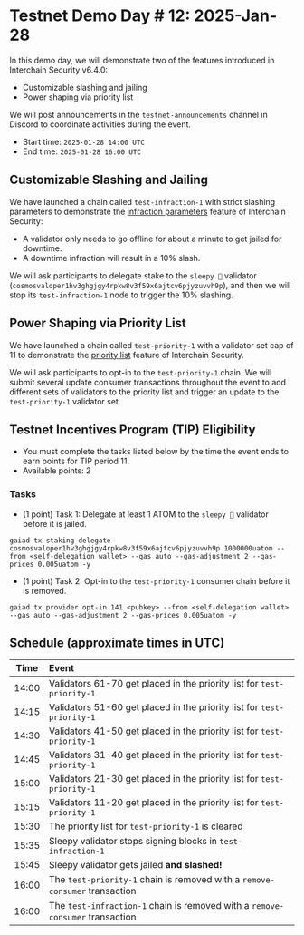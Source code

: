 # Testnet Demo Day # 12: 2025-Jan-28

In this demo day, we will demonstrate two of the features introduced in Interchain Security v6.4.0:
* Customizable slashing and jailing
* Power shaping via priority list 

We will post announcements in the `testnet-announcements` channel in Discord to coordinate activities during the event.

* Start time: `2025-01-28 14:00 UTC`
* End time: `2025-01-28 16:00 UTC`

## Customizable Slashing and Jailing

We have launched a chain called `test-infraction-1` with strict slashing parameters to demonstrate the [infraction parameters](https://cosmos.github.io/interchain-security/adrs/adr-020-cutomizable_slashing_and_jailing) feature of Interchain Security:
* A validator only needs to go offline for about a minute to get jailed for downtime.
* A downtime infraction will result in a 10% slash.

We will ask participants to delegate stake to the `sleepy 🥱` validator (`cosmosvaloper1hv3ghgjgy4rpkw8v3f59x6ajtcv6pjyzuvvh9p`), and then we will stop its `test-infraction-1` node to trigger the 10% slashing.

## Power Shaping via Priority List

We have launched a chain called `test-priority-1` with a validator set cap of 11 to demonstrate the [priority list](https://cosmos.github.io/interchain-security/features/power-shaping#prioritylist) feature of Interchain Security.

We will ask participants to opt-in to the `test-priority-1` chain. We will submit several update consumer transactions throughout the event to add different sets of validators to the priority list and trigger an update to the `test-priority-1` validator set.

## Testnet Incentives Program (TIP) Eligibility

* You must complete the tasks listed below by the time the event ends to earn points for TIP period 11.
* Available points: 2

### Tasks

* (1 point) Task 1: Delegate at least 1 ATOM to the `sleepy 🥱` validator before it is jailed.
```
gaiad tx staking delegate cosmosvaloper1hv3ghgjgy4rpkw8v3f59x6ajtcv6pjyzuvvh9p 1000000uatom --from <self-delegation wallet> --gas auto --gas-adjustment 2 --gas-prices 0.005uatom -y
```
* (1 point) Task 2: Opt-in to the `test-priority-1` consumer chain before it is removed.
```
gaiad tx provider opt-in 141 <pubkey> --from <self-delegation wallet> --gas auto --gas-adjustment 2 --gas-prices 0.005uatom -y
```


## Schedule (approximate times in UTC)

| Time  | Event                                                                         |
| :---: | :---------------------------------------------------------------------------- |
| 14:00 | Validators 61-70 get placed in the priority list for `test-priority-1`        |
| 14:15 | Validators 51-60 get placed in the priority list for `test-priority-1`        |
| 14:30 | Validators 41-50 get placed in the priority list for `test-priority-1`        |
| 14:45 | Validators 31-40 get placed in the priority list for `test-priority-1`        |
| 15:00 | Validators 21-30 get placed in the priority list for `test-priority-1`        |
| 15:15 | Validators 11-20 get placed in the priority list for `test-priority-1`        |
| 15:30 | The priority list for `test-priority-1` is cleared                            |
| 15:35 | Sleepy validator stops signing blocks in `test-infraction-1`                  |
| 15:45 | Sleepy validator gets jailed **and slashed!**                                 |
| 16:00 | The `test-priority-1` chain is removed with a `remove-consumer` transaction   |
| 16:00 | The `test-infraction-1` chain is removed with a `remove-consumer` transaction |
